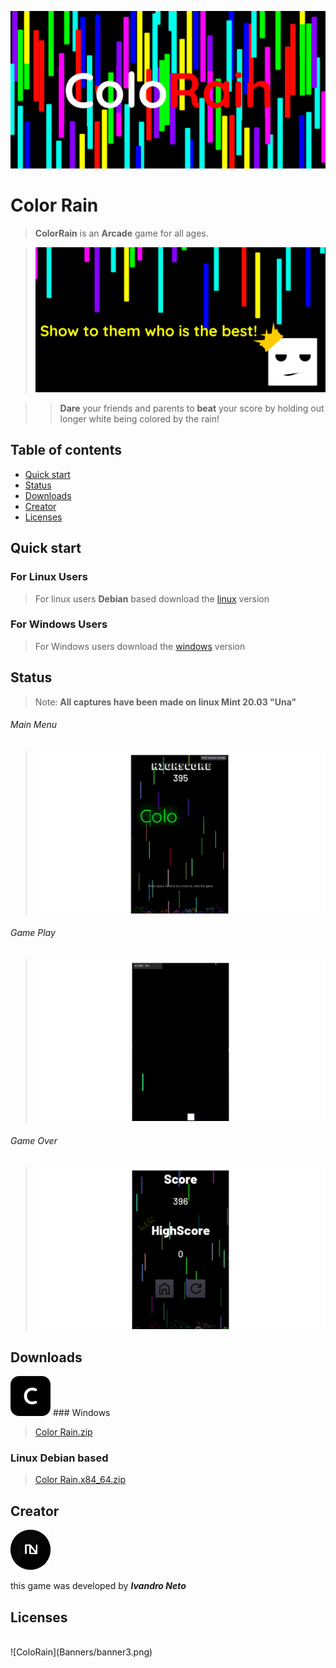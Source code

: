 ![ColoRain](Banners/title.png)
# Color Rain

> **ColorRain** is an **Arcade** game for all ages.
 
>![ColoRain](Banners/banner1.png)
 
> > **Dare** your friends and parents to **beat** your score by holding out longer white being colored by the rain!

## Table of contents
- [Quick start](#quick-start)
- [Status](#status)
- [Downloads](#downloads)
- [Creator](#creator)
- [Licenses](#licenses)

## Quick start
### For Linux Users
> For linux users **Debian** based download the [linux](#linux-debian-based) version

### For Windows Users
> For Windows users download the [windows](#windows) version
 
## Status
> Note: **All captures have been made on linux Mint 20.03 "Una"**

###### Main Menu
> ![main](Screenshots/main.png)

###### Game Play
> ![Gameplay](Screenshots/gameplay.png)

###### Game Over
> ![Game Over](Screenshots/gameover.png)

## Downloads
<img src="Logos/logo.png" alt="Color Rain">
### Windows

> [Color Rain.zip](https://drive.google.com/file/d/13MNOJnilEIaN30CvMF4cDZjHtSmDZX_H/view?usp=sharing)

### Linux Debian based

> [Color Rain.x84_64.zip](https://drive.google.com/file/d/167AszwxqQcnI4g4EoMPy9MsOAuezEbCs/view?usp=sharing)

## Creator
 <img src="Logos/logo_ivan.png" width="64">
 
 this game was developed by **_Ivandro Neto_**
 
## Licenses
<br>
![ColoRain](Banners/banner3.png)


